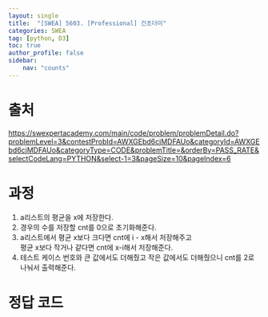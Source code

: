 ```yaml
---
layout: single
title:  "[SWEA] 5603. [Professional] 건초더미"
categories: SWEA
tag: [python, D3]
toc: true
author_profile: false
sidebar:
    nav: "counts"
---
```


# 출처
<https://swexpertacademy.com/main/code/problem/problemDetail.do?problemLevel=3&contestProbId=AWXGEbd6cjMDFAUo&categoryId=AWXGEbd6cjMDFAUo&categoryType=CODE&problemTitle=&orderBy=PASS_RATE&selectCodeLang=PYTHON&select-1=3&pageSize=10&pageIndex=6>


  
  
# 과정
1. a리스트의 평균을 x에 저장한다.
2. 경우의 수를 저장할 cnt를 0으로 초기화해준다.
3. a리스트에서 평균 x보다 크다면 cnt에 i - x해서 저장해주고  
평균 x보다 작거나 같다면 cnt에 x-i해서 저장해준다.
4. 테스트 케이스 번호와 큰 값에서도 더해줬고 작은 값에서도 더해줬으니 cnt를 2로 나눠서 출력해준다.





# 정답 코드
<script src="https://gist.github.com/kghees/6ea5510bc6d6f54ba87f898ae06d72a4.js"></script>